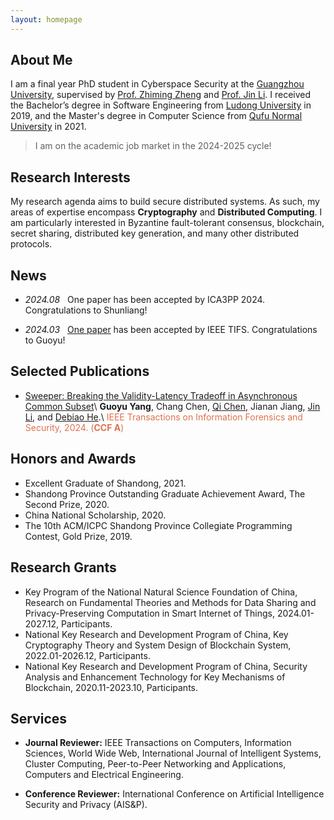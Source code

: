 ```yaml
---
layout: homepage
---
```


## About Me

I am a final year PhD student in Cyberspace Security at the [Guangzhou University](http://www.gzhu.edu.cn/), supervised by [Prof. Zhiming Zheng](https://iai.buaa.edu.cn/info/1013/1088.htm) and [Prof. Jin Li](http://www.gzhu.edu.cn/info/1112/17557.htm). I received the Bachelor’s degree in Software Engineering from [Ludong University](https://www.ldu.edu.cn/) in 2019, and the Master's degree in Computer Science from [Qufu Normal University](https://www.qfnu.edu.cn/) in 2021. 


> I am on the academic job market in the 2024-2025 cycle!



## Research Interests

My research agenda aims to build secure distributed systems. As such, my areas of expertise encompass **Cryptography** and **Distributed Computing**. I am particularly interested in Byzantine fault-tolerant consensus, blockchain, secret sharing, distributed key generation, and many other distributed protocols.



## News



- *2024.08* &nbsp; One paper has been accepted by ICA3PP 2024. Congratulations to Shunliang!

- *2024.03* &nbsp; [One paper](https://ieeexplore.ieee.org/abstract/document/10480712/) has been accepted by IEEE TIFS. Congratulations to Guoyu!



## Selected Publications



- [Sweeper: Breaking the Validity-Latency Tradeoff in Asynchronous Common Subset](https://ieeexplore.ieee.org/abstract/document/10480712/)\\
  **Guoyu Yang**, Chang Chen, [Qi Chen](http://ai.gzhu.edu.cn/info/1223/1093.htm), Jianan Jiang, [Jin Li](http://ai.gzhu.edu.cn/info/1223/1091.htm), and [Debiao He](https://blockchain.whu.edu.cn/info/1121/3091.htm).\\
  <span style="color: #de724e;">IEEE Transactions on Information Forensics and Security, 2024. (**CCF A**)</span>
 


## Honors and Awards
- Excellent Graduate of Shandong, 2021.
- Shandong Province Outstanding Graduate Achievement Award, The Second Prize, 2020.
- China National Scholarship, 2020.
- The 10th ACM/ICPC Shandong Province Collegiate Programming Contest, Gold Prize, 2019.

## Research Grants
- Key Program of the National Natural Science Foundation of China, Research on Fundamental Theories and Methods for Data Sharing and Privacy-Preserving Computation in Smart Internet of Things, 2024.01-2027.12, Participants.
- National Key Research and Development Program of China, Key Cryptography Theory and System Design of Blockchain System, 2022.01-2026.12, Participants.
- National Key Research and Development Program of China, Security Analysis and Enhancement Technology for Key Mechanisms of Blockchain, 2020.11-2023.10, Participants.

## Services

- **Journal Reviewer:** IEEE Transactions on Computers, Information Sciences, World Wide Web, International Journal of Intelligent Systems, Cluster Computing, Peer-to-Peer Networking and Applications, Computers and Electrical Engineering.

- **Conference Reviewer:** International Conference on Artificial Intelligence Security and Privacy (AIS&P).







